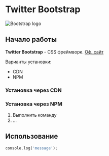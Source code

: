 # Twitter Bootstrap
![Bootstrap logo](https://i.imgur.com/qhtywl2.png)
## Начало работы
**Twitter Bootstrap** - CSS фреймворк. [Оф. сайт](https:/getbootstrap.com)

Варианты установки:
* CDN
* NPM
### Установка через CDN

### Установка через NPM

1. Выполнить команду
1. ...
## Использование

```python
console.log('message');
```